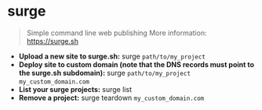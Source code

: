 # surge
> Simple command line web publishing
> More information: <https://surge.sh>
- **Upload a new site to surge.sh:**
surge `path/to/my_project`
- **Deploy site to custom domain (note that the DNS records must point to the surge.sh subdomain):**
surge `path/to/my_project` `my_custom_domain.com`
- **List your surge projects:**
surge list
- **Remove a project:**
surge teardown `my_custom_domain.com`
